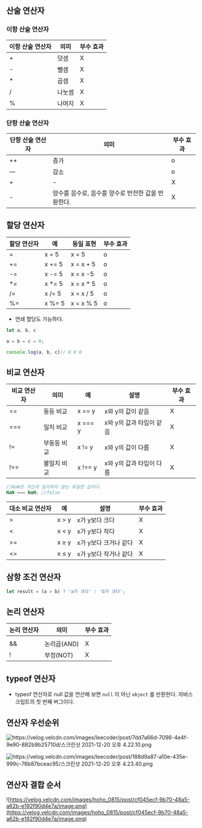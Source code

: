 ## 산술 연산자


### 이항 산술 연산자

| 이항 산술 연산자 | 의미 | 부수 효과 |
| --- | --- | --- |
| + | 덧셈 | X |
| - | 뺄셈 | X |
| * | 곱셈 | X |
| / | 나눗셈 | X |
| % | 나머지 | X |

### 단항 산술 연산자

| 단항 산술 연산자 | 의미 | 부수 효과 |
| --- | --- | --- |
| ++ | 증가 | o |
| — | 감소 | o |
| + | - | X |
| - | 양수를 음수로, 음수를 양수로 반전한 값을 반환한다. | X |

## 할당 연산자


| 할당 연산자 | 예 | 동일 표현 | 부수 효과 |
| --- | --- | --- | --- |
| = | x = 5 | x = 5  | o |
| +=  | x += 5 | x = x + 5 | o |
| -= | x -= 5 | x = x -5 | o |
| *= | x *= 5 | x = x * 5 | o |
| /= | x /= 5 | x = x / 5 | o |
| %= | x %= 5 | x = x % 5 | o |
- 연쇄 할당도 가능하다.

```jsx
let a, b, c

a = b = c = 0;

console.log(a, b, c)// 0 0 0 
```

## 비교 연산자


| 비교 연산자 | 의미 | 예 | 설명 | 부수 효과 |
|--------| --- | --- | --- | --- |
| ==     | 동등 비교 | x == y | x와 y의 값이 같음 | X |
| ===    | 일치 비교 | x === y | x와 y의 값과 타입이 같음 | X |
| !=     | 부동등 비교 | x != y | x와 y의 값이 다름 | X |
| !==    | 불일치 비교 | x !== y | x와 y의 값과 타입이 다름 | X |

```jsx
//NaN은 자신과 일치하지 않는 유일한 값이다.
NaN === NaN; //false
```

| 대소 비교 연산자 | 예 | 설명 | 부수 효과 |
|-----------| --- | --- | --- |
| >         | x > y | x가 y보다 크다 | X |
| <         | x < y | x가 y보다 작다 | X |
| >=        | x ≥ y | x가 y보다 크거나 같다 | X |
| <=        | x ≤ y | x가 y보다 작거나 같다 | X |

## 삼항 조건 연산자


```jsx
let result = (a > b) ? 'a가 크다' : 'b가 크다';
```

## 논리 연산자


| 논리 연산자 | 의미 | 부수 효과 |
| --- | --- | --- |
| || | 논리합(OR) | X |
| && | 논리곱(AND) | X |
| ! | 부정(NOT) | X |

## typeof 연산자


- typeof 연산자로 null 값을 연산해 보면 `null` 이 아닌 `object` 를 반환한다. 자바스크립트의 첫 번째 버그이다.

## 연산자 우선순위


![https://velog.velcdn.com/images/leecoder/post/7dd7a66d-7098-4e4f-9e90-882b9b25710d/스크린샷 2021-12-20 오후 4.22.10.png](https://velog.velcdn.com/images/leecoder/post/7dd7a66d-7098-4e4f-9e90-882b9b25710d/%E1%84%89%E1%85%B3%E1%84%8F%E1%85%B3%E1%84%85%E1%85%B5%E1%86%AB%E1%84%89%E1%85%A3%E1%86%BA%202021-12-20%20%E1%84%8B%E1%85%A9%E1%84%92%E1%85%AE%204.22.10.png)

![https://velog.velcdn.com/images/leecoder/post/188d9a87-a10e-435e-999c-76b87bceac95/스크린샷 2021-12-20 오후 4.23.40.png](https://velog.velcdn.com/images/leecoder/post/188d9a87-a10e-435e-999c-76b87bceac95/%E1%84%89%E1%85%B3%E1%84%8F%E1%85%B3%E1%84%85%E1%85%B5%E1%86%AB%E1%84%89%E1%85%A3%E1%86%BA%202021-12-20%20%E1%84%8B%E1%85%A9%E1%84%92%E1%85%AE%204.23.40.png)

## 연산자 결합 순서


![https://velog.velcdn.com/images/hoho_0815/post/cf045ecf-9b70-48a5-a62b-e192f90d4e7a/image.png](https://velog.velcdn.com/images/hoho_0815/post/cf045ecf-9b70-48a5-a62b-e192f90d4e7a/image.png)